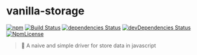 # vanilla-storage
[![npm](https://img.shields.io/npm/v/vanilla-storage.svg?style=flat-square)](https://www.npmjs.com/package/vanilla-storage)
[![Build Status](http://img.shields.io/travis/soyjavi/vanilla-storage/master.svg?style=flat-square)](https://travis-ci.org/soyjavi/vanilla-storage)
[![dependencies Status](https://david-dm.org/soyjavi/vanilla-storage/status.svg?style=flat-square)](https://david-dm.org/soyjavi/vanilla-storage)
[![devDependencies Status](https://david-dm.org/soyjavi/vanilla-storage/dev-status.svg?style=flat-square)](https://david-dm.org/soyjavi/vanilla-storage?type=dev)
[![NpmLicense](https://img.shields.io/npm/l/vanillachain.svg?style=flat-square)](https://spdx.org/licenses/MIT)

> 🍦 A naive and simple driver for store data in javascript
